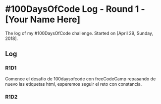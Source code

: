 # #100DaysOfCode Log - Round 1 - [Your Name Here]

The log of my #100DaysOfCode challenge. Started on [April 29, Sunday, 2018].

## Log

### R1D1 
Comence el desafio de 100daysofcode con freeCodeCamp repasando de nuevo las etiquetas html, esperemos seguir el reto con constancia.

### R1D2
